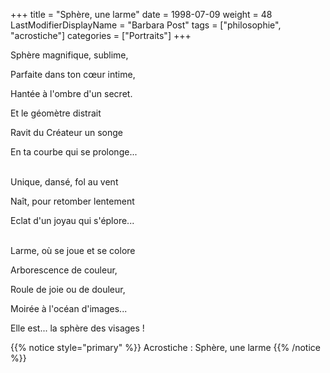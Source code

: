 +++
title = "Sphère, une larme"
date = 1998-07-09
weight = 48
LastModifierDisplayName = "Barbara Post"
tags = ["philosophie", "acrostiche"]
categories = ["Portraits"]
+++

Sphère magnifique, sublime,

Parfaite dans ton cœur intime,

Hantée à l'ombre d'un secret.

Et le géomètre distrait

Ravit du Créateur un songe

En ta courbe qui se prolonge...

 \
Unique, dansé, fol au vent

Naît, pour retomber lentement

Eclat d'un joyau qui s'éplore...

 \
Larme, où se joue et se colore

Arborescence de couleur,

Roule de joie ou de douleur,

Moirée à l'océan d'images...

Elle est... la sphère des visages !

{{% notice style="primary" %}}
Acrostiche : Sphère, une larme
{{% /notice %}}
